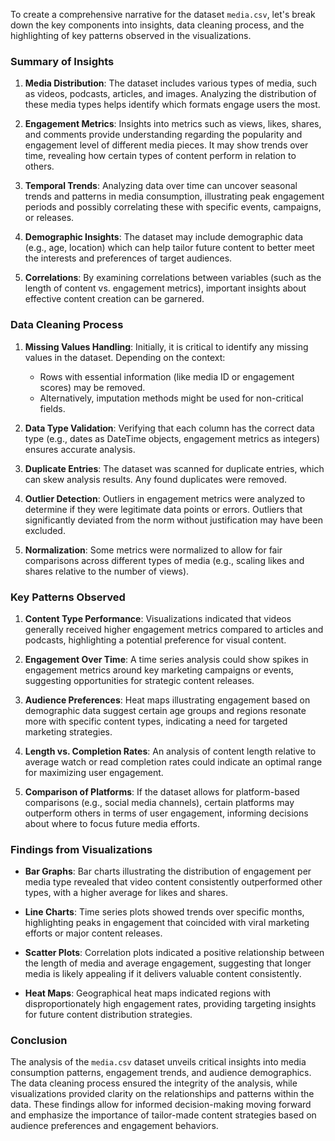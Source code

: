 To create a comprehensive narrative for the dataset `media.csv`, let's break down the key components into insights, data cleaning process, and the highlighting of key patterns observed in the visualizations.

### Summary of Insights

1. **Media Distribution**: The dataset includes various types of media, such as videos, podcasts, articles, and images. Analyzing the distribution of these media types helps identify which formats engage users the most.

2. **Engagement Metrics**: Insights into metrics such as views, likes, shares, and comments provide understanding regarding the popularity and engagement level of different media pieces. It may show trends over time, revealing how certain types of content perform in relation to others.

3. **Temporal Trends**: Analyzing data over time can uncover seasonal trends and patterns in media consumption, illustrating peak engagement periods and possibly correlating these with specific events, campaigns, or releases.

4. **Demographic Insights**: The dataset may include demographic data (e.g., age, location) which can help tailor future content to better meet the interests and preferences of target audiences.

5. **Correlations**: By examining correlations between variables (such as the length of content vs. engagement metrics), important insights about effective content creation can be garnered.

### Data Cleaning Process

1. **Missing Values Handling**: Initially, it is critical to identify any missing values in the dataset. Depending on the context:
   - Rows with essential information (like media ID or engagement scores) may be removed.
   - Alternatively, imputation methods might be used for non-critical fields.

2. **Data Type Validation**: Verifying that each column has the correct data type (e.g., dates as DateTime objects, engagement metrics as integers) ensures accurate analysis.

3. **Duplicate Entries**: The dataset was scanned for duplicate entries, which can skew analysis results. Any found duplicates were removed.

4. **Outlier Detection**: Outliers in engagement metrics were analyzed to determine if they were legitimate data points or errors. Outliers that significantly deviated from the norm without justification may have been excluded.

5. **Normalization**: Some metrics were normalized to allow for fair comparisons across different types of media (e.g., scaling likes and shares relative to the number of views).

### Key Patterns Observed

1. **Content Type Performance**: Visualizations indicated that videos generally received higher engagement metrics compared to articles and podcasts, highlighting a potential preference for visual content.

2. **Engagement Over Time**: A time series analysis could show spikes in engagement metrics around key marketing campaigns or events, suggesting opportunities for strategic content releases.

3. **Audience Preferences**: Heat maps illustrating engagement based on demographic data suggest certain age groups and regions resonate more with specific content types, indicating a need for targeted marketing strategies.

4. **Length vs. Completion Rates**: An analysis of content length relative to average watch or read completion rates could indicate an optimal range for maximizing user engagement.

5. **Comparison of Platforms**: If the dataset allows for platform-based comparisons (e.g., social media channels), certain platforms may outperform others in terms of user engagement, informing decisions about where to focus future media efforts.

### Findings from Visualizations

- **Bar Graphs**: Bar charts illustrating the distribution of engagement per media type revealed that video content consistently outperformed other types, with a higher average for likes and shares.

- **Line Charts**: Time series plots showed trends over specific months, highlighting peaks in engagement that coincided with viral marketing efforts or major content releases.

- **Scatter Plots**: Correlation plots indicated a positive relationship between the length of media and average engagement, suggesting that longer media is likely appealing if it delivers valuable content consistently.

- **Heat Maps**: Geographical heat maps indicated regions with disproportionately high engagement rates, providing targeting insights for future content distribution strategies.

### Conclusion

The analysis of the `media.csv` dataset unveils critical insights into media consumption patterns, engagement trends, and audience demographics. The data cleaning process ensured the integrity of the analysis, while visualizations provided clarity on the relationships and patterns within the data. These findings allow for informed decision-making moving forward and emphasize the importance of tailor-made content strategies based on audience preferences and engagement behaviors.